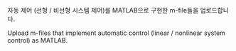 자동 제어 (선형 / 비선형 시스템 제어)를 MATLAB으로 구현한 m-file들을 업로드합니다.

Upload m-files that implement automatic control (linear / nonlinear system control) as MATLAB.
